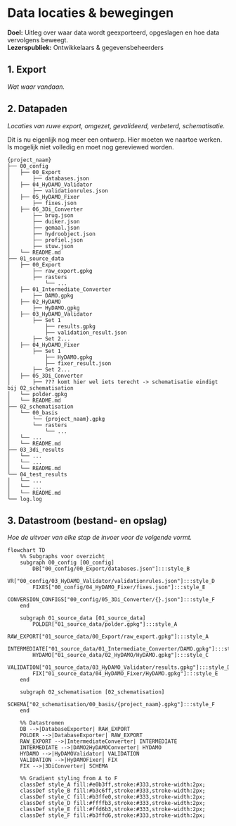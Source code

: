# Data locaties & bewegingen
**Doel:** Uitleg over waar data wordt geexporteerd, opgeslagen en hoe data vervolgens beweegt.  
**Lezerspubliek:** Ontwikkelaars & gegevensbeheerders

## 1. Export
_Wat waar vandaan._



## 2. Datapaden
_Locaties van ruwe export, omgezet, gevalideerd, verbeterd, schematisatie._

Dit is nu eigenlijk nog meer een ontwerp. Hier moeten we naartoe werken. Is mogelijk niet volledig en moet nog gereviewed worden.

```text
{project_naam}
├── 00_config
│   ├── 00_Export
│       ├── databases.json
│   ├── 04_HyDAMO_Validator
│       ├── validationrules.json
│   ├── 05_HyDAMO_Fixer
│       ├── fixes.json
│   ├── 06_3Di_Converter
│       ├── brug.json
│       ├── duiker.json
│       ├── gemaal.json
│       ├── hydroobject.json
│       ├── profiel.json
│       ├── stuw.json
│   └── README.md
├── 01_source_data
│   ├── 00_Export
│       ├── raw_export.gpkg
│       ├── rasters
│           └── ...
│   ├── 01_Intermediate_Converter
│       ├── DAMO.gpkg
│   ├── 02_HyDAMO
│       ├── HyDAMO.gpkg
│   ├── 03_HyDAMO_Validator
│       ├── Set 1
│           ├── results.gpkg
│           ├── validation_result.json
│       ├── Set 2...
│   ├── 04_HyDAMO_Fixer
│       ├── Set 1
│           ├── HyDAMO.gpkg
│           ├── fixer_result.json
│       ├── Set 2...
│   ├── 05_3Di_Converter
│       ├── ??? komt hier wel iets terecht -> schematisatie eindigt bij 02_schematisation
│   └── polder.gpkg
│   └── README.md
├── 02_schematisation
│   └── 00_basis
│       └── {project_naam}.gpkg
│       └── rasters
│           └── ...
│   └── ...
│   └── README.md
├── 03_3di_results
│   └── ...
│   └── ...
│   └── README.md
└── 04_test_results
│   └── ...
│   └── ...
│   └── README.md
└── log.log
```

## 3. Datastroom (bestand- en opslag)
_Hoe de uitvoer van elke stap de invoer voor de volgende vormt._

```mermaid
flowchart TD
    %% Subgraphs voor overzicht
    subgraph 00_config [00_config]
        DB["00_config/00_Export/databases.json"]:::style_B
        VR["00_config/03_HyDAMO_Validator/validationrules.json"]:::style_D
        FIXES["00_config/04_HyDAMO_Fixer/fixes.json"]:::style_E
        CONVERSION_CONFIGS["00_config/05_3Di_Converter/{}.json"]:::style_F
    end

    subgraph 01_source_data [01_source_data]
        POLDER["01_source_data/polder.gpkg"]:::style_A
        RAW_EXPORT["01_source_data/00_Export/raw_export.gpkg"]:::style_A
        INTERMEDIATE["01_source_data/01_Intermediate_Converter/DAMO.gpkg"]:::style_B
        HYDAMO["01_source_data/02_HyDAMO/HyDAMO.gpkg"]:::style_C
        VALIDATION["01_source_data/03_HyDAMO_Validator/results.gpkg"]:::style_D
        FIX["01_source_data/04_HyDAMO_Fixer/HyDAMO.gpkg"]:::style_E
    end

    subgraph 02_schematisation [02_schematisation]
        SCHEMA["02_schematisation/00_basis/{project_naam}.gpkg"]:::style_F
    end

    %% Datastromen
    DB -->|DatabaseExporter| RAW_EXPORT
    POLDER -->|DatabaseExporter| RAW_EXPORT
    RAW_EXPORT -->|IntermediateConverter| INTERMEDIATE
    INTERMEDIATE -->|DAMO2HyDAMOConverter| HYDAMO
    HYDAMO -->|HyDAMOValidator| VALIDATION
    VALIDATION -->|HyDAMOFixer| FIX
    FIX -->|3DiConverter| SCHEMA

    %% Gradient styling from A to F
    classDef style_A fill:#e0b3ff,stroke:#333,stroke-width:2px;
    classDef style_B fill:#b3c6ff,stroke:#333,stroke-width:2px;
    classDef style_C fill:#b3ffe0,stroke:#333,stroke-width:2px;
    classDef style_D fill:#ffffb3,stroke:#333,stroke-width:2px;
    classDef style_E fill:#ffd6b3,stroke:#333,stroke-width:2px;
    classDef style_F fill:#b3ffd6,stroke:#333,stroke-width:2px;
